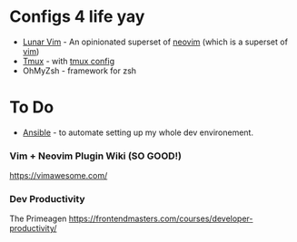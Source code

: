 
# Configs 4 life yay
- [Lunar Vim](https://www.lunarvim.org) - An opinionated superset of [neovim](https://neovim.io/) (which is a superset of [vim](https://www.vim.org/))
- [Tmux](https://github.com/tmux/tmux/wiki) - with [tmux config](https://github.com/samoshkin/tmux-config)
- OhMyZsh - framework for zsh

# To Do
- [Ansible](https://www.ansible.com/resources/get-started) - to automate setting up my whole dev environement.
 
### Vim + Neovim Plugin Wiki (SO GOOD!)
https://vimawesome.com/

### Dev Productivity
The Primeagen
https://frontendmasters.com/courses/developer-productivity/
